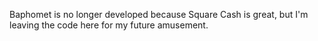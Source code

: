 Baphomet is no longer developed because Square Cash is great, but I'm leaving the code here for my future amusement.
